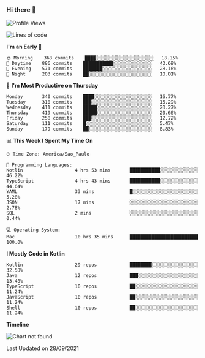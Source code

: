 ### Hi there 👋

<!--
**fernandonogueira/fernandonogueira** is a ✨ _special_ ✨ repository because its `README.md` (this file) appears on your GitHub profile.

Here are some ideas to get you started:

- 🔭 I’m currently working on ...
- 🌱 I’m currently learning ...
- 👯 I’m looking to collaborate on ...
- 🤔 I’m looking for help with ...
- 💬 Ask me about ...
- 📫 How to reach me: ...
- 😄 Pronouns: ...
- ⚡ Fun fact: ...
-->

<!--START_SECTION:waka-->
![Profile Views](http://img.shields.io/badge/Profile%20Views-0-blue)

![Lines of code](https://img.shields.io/badge/From%20Hello%20World%20I%27ve%20Written-450187%20lines%20of%20code-blue)

**I'm an Early 🐤** 

```text
🌞 Morning    368 commits    ████░░░░░░░░░░░░░░░░░░░░░   18.15% 
🌆 Daytime    886 commits    ███████████░░░░░░░░░░░░░░   43.69% 
🌃 Evening    571 commits    ███████░░░░░░░░░░░░░░░░░░   28.16% 
🌙 Night      203 commits    ██░░░░░░░░░░░░░░░░░░░░░░░   10.01%

```
📅 **I'm Most Productive on Thursday** 

```text
Monday       340 commits    ████░░░░░░░░░░░░░░░░░░░░░   16.77% 
Tuesday      310 commits    ███░░░░░░░░░░░░░░░░░░░░░░   15.29% 
Wednesday    411 commits    █████░░░░░░░░░░░░░░░░░░░░   20.27% 
Thursday     419 commits    █████░░░░░░░░░░░░░░░░░░░░   20.66% 
Friday       258 commits    ███░░░░░░░░░░░░░░░░░░░░░░   12.72% 
Saturday     111 commits    █░░░░░░░░░░░░░░░░░░░░░░░░   5.47% 
Sunday       179 commits    ██░░░░░░░░░░░░░░░░░░░░░░░   8.83%

```


📊 **This Week I Spent My Time On** 

```text
⌚︎ Time Zone: America/Sao_Paulo

💬 Programming Languages: 
Kotlin                   4 hrs 53 mins       ███████████░░░░░░░░░░░░░░   46.22% 
TypeScript               4 hrs 43 mins       ███████████░░░░░░░░░░░░░░   44.64% 
YAML                     33 mins             █░░░░░░░░░░░░░░░░░░░░░░░░   5.28% 
JSON                     17 mins             ░░░░░░░░░░░░░░░░░░░░░░░░░   2.78% 
SQL                      2 mins              ░░░░░░░░░░░░░░░░░░░░░░░░░   0.44%

💻 Operating System: 
Mac                      10 hrs 35 mins      █████████████████████████   100.0%

```

**I Mostly Code in Kotlin** 

```text
Kotlin                   29 repos            ████████░░░░░░░░░░░░░░░░░   32.58% 
Java                     12 repos            ███░░░░░░░░░░░░░░░░░░░░░░   13.48% 
TypeScript               10 repos            ██░░░░░░░░░░░░░░░░░░░░░░░   11.24% 
JavaScript               10 repos            ██░░░░░░░░░░░░░░░░░░░░░░░   11.24% 
Shell                    10 repos            ██░░░░░░░░░░░░░░░░░░░░░░░   11.24%

```


**Timeline**

![Chart not found](https://raw.githubusercontent.com/fernandonogueira/fernandonogueira/master/charts/bar_graph.png) 


 Last Updated on 28/09/2021
<!--END_SECTION:waka-->
